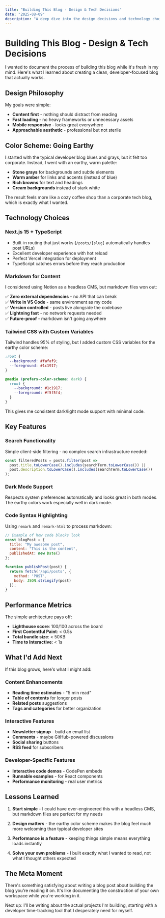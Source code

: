 ```yaml
---
title: "Building This Blog - Design & Tech Decisions"
date: "2025-08-09"
description: "A deep dive into the design decisions and technology choices I made building this blog. Spoiler: I kept it simple."
---
```


# Building This Blog - Design & Tech Decisions

I wanted to document the process of building this blog while it's fresh in my mind. Here's what I learned about creating a clean, developer-focused blog that actually works.

## Design Philosophy

My goals were simple:
- **Content first** - nothing should distract from reading
- **Fast loading** - no heavy frameworks or unnecessary assets
- **Mobile responsive** - looks great everywhere
- **Approachable aesthetic** - professional but not sterile

## Color Scheme: Going Earthy

I started with the typical developer blog blues and grays, but it felt too corporate. Instead, I went with an earthy, warm palette:

- **Stone grays** for backgrounds and subtle elements
- **Warm amber** for links and accents (instead of blue)
- **Rich browns** for text and headings
- **Cream backgrounds** instead of stark white

The result feels more like a cozy coffee shop than a corporate tech blog, which is exactly what I wanted.

## Technology Choices

### Next.js 15 + TypeScript
- Built-in routing that just works (`/posts/[slug]` automatically handles post URLs)
- Excellent developer experience with hot reload
- Perfect Vercel integration for deployment
- TypeScript catches errors before they reach production

### Markdown for Content
I considered using Notion as a headless CMS, but markdown files won out:

✅ **Zero external dependencies** - no API that can break  
✅ **Write in VS Code** - same environment as my code  
✅ **Version controlled** - posts live alongside the codebase  
✅ **Lightning fast** - no network requests needed  
✅ **Future-proof** - markdown isn't going anywhere

### Tailwind CSS with Custom Variables
Tailwind handles 95% of styling, but I added custom CSS variables for the earthy color scheme:

```css
:root {
  --background: #fafaf9;
  --foreground: #1c1917;
}

@media (prefers-color-scheme: dark) {
  :root {
    --background: #1c1917;
    --foreground: #f5f5f4;
  }
}
```

This gives me consistent dark/light mode support with minimal code.

## Key Features

### Search Functionality
Simple client-side filtering - no complex search infrastructure needed:

```typescript
const filteredPosts = posts.filter(post =>
  post.title.toLowerCase().includes(searchTerm.toLowerCase()) ||
  post.description.toLowerCase().includes(searchTerm.toLowerCase())
);
```

### Dark Mode Support
Respects system preferences automatically and looks great in both modes. The earthy colors work especially well in dark mode.

### Code Syntax Highlighting
Using `remark` and `remark-html` to process markdown:

```javascript
// Example of how code blocks look
const blogPost = {
  title: "My awesome post",
  content: "This is the content",
  publishedAt: new Date()
};

function publishPost(post) {
  return fetch('/api/posts', {
    method: 'POST',
    body: JSON.stringify(post)
  });
}
```

## Performance Metrics

The simple architecture pays off:
- **Lighthouse score**: 100/100 across the board
- **First Contentful Paint**: < 0.5s
- **Total bundle size**: < 50KB
- **Time to Interactive**: < 1s

## What I'd Add Next

If this blog grows, here's what I might add:

### Content Enhancements
- **Reading time estimates** - "5 min read"
- **Table of contents** for longer posts  
- **Related posts** suggestions
- **Tags and categories** for better organization

### Interactive Features  
- **Newsletter signup** - build an email list
- **Comments** - maybe GitHub-powered discussions
- **Social sharing** buttons
- **RSS feed** for subscribers

### Developer-Specific Features
- **Interactive code demos** - CodePen embeds
- **Runnable examples** - for React components
- **Performance monitoring** - real user metrics

## Lessons Learned

1. **Start simple** - I could have over-engineered this with a headless CMS, but markdown files are perfect for my needs

2. **Design matters** - the earthy color scheme makes the blog feel much more welcoming than typical developer sites

3. **Performance is a feature** - keeping things simple means everything loads instantly

4. **Solve your own problems** - I built exactly what I wanted to read, not what I thought others expected

## The Meta Moment

There's something satisfying about writing a blog post about building the blog you're reading it on. It's like documenting the construction of your own workspace while you're working in it.

Next up: I'll be writing about the actual projects I'm building, starting with a developer time-tracking tool that I desperately need for myself.